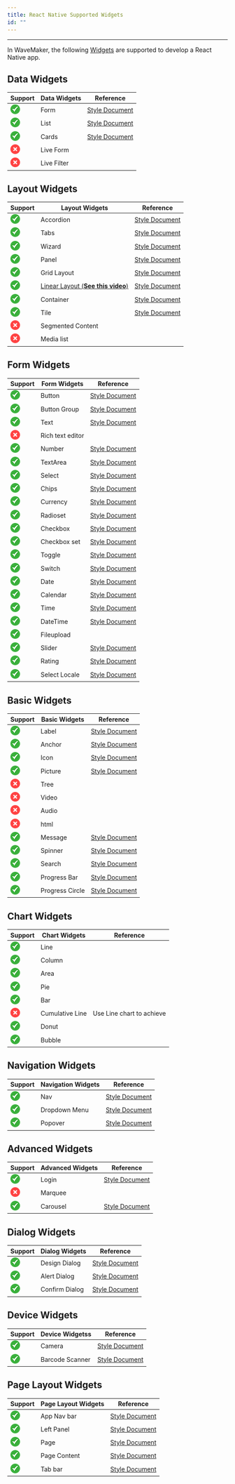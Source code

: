 ```yaml
---
title: React Native Supported Widgets
id: ""
---
```

---

In WaveMaker, the following [Widgets](/learn/app-development/widgets/widget-library) are supported to develop a React Native app. 

## Data Widgets 

|Support|Data Widgets|Reference|
|---|---|---|
| ![](/learn/assets/supported.png) | Form | [Style Document](https://www.wavemakeronline.com/app-runtime/latest/rn/style-docs/widgets/data/form/) | 
| ![](/learn/assets/supported.png) |List  | [Style Document](https://www.wavemakeronline.com/app-runtime/latest/rn/style-docs/widgets/data/list/) | 
| ![](/learn/assets/supported.png) |Cards  | [Style Document](https://www.wavemakeronline.com/app-runtime/latest/rn/style-docs/widgets/data/card/) | 
| ![](/learn/assets/unsupported.png) |Live Form | |
| ![](/learn/assets/unsupported.png) |Live Filter |  |

## Layout Widgets

|Support|Layout Widgets|Reference|
|---|---|---|
| ![](/learn/assets/supported.png) |Accordion  | [Style Document](https://www.wavemakeronline.com/app-runtime/latest/rn/style-docs/widgets/layout/accordion/) | 
| ![](/learn/assets/supported.png) |Tabs  | [Style Document](https://www.wavemakeronline.com/app-runtime/latest/rn/style-docs/widgets/layout/tabs/) | 
| ![](/learn/assets/supported.png) |Wizard  | [Style Document](https://www.wavemakeronline.com/app-runtime/latest/rn/style-docs/widgets/layout/wizard/) | 
| ![](/learn/assets/supported.png) |Panel  | [Style Document](https://www.wavemakeronline.com/app-runtime/latest/rn/style-docs/widgets/layout/panel/) | 
| ![](/learn/assets/supported.png) |Grid Layout  | [Style Document](https://www.wavemakeronline.com/app-runtime/latest/rn/style-docs/widgets/layout/layoutgrid/) | 
| ![](/learn/assets/supported.png) |[Linear Layout (**See this video**)](https://drive.google.com/file/d/1QSu-Gwy6UhkVrtqdajseG-ISzPgcpjv4/view?usp=sharing)   | [Style Document](./widgets/container/linearlayout.style) | 
| ![](/learn/assets/supported.png) |Container  | [Style Document](https://www.wavemakeronline.com/app-runtime/latest/rn/style-docs/widgets/layout/container/) | 
| ![](/learn/assets/supported.png) |Tile  | [Style Document](https://www.wavemakeronline.com/app-runtime/latest/rn/style-docs/widgets/layout/tile/) | 
| ![](/learn/assets/unsupported.png) |Segmented Content | |
| ![](/learn/assets/unsupported.png) |Media list | |

## Form Widgets

|Support|Form Widgets|Reference|
|---|---|---|
| ![](/learn/assets/supported.png) |Button  | [Style Document](https://www.wavemakeronline.com/app-runtime/latest/rn/style-docs/widgets/basic/button/) | 
| ![](/learn/assets/supported.png) |Button Group  | [Style Document](https://www.wavemakeronline.com/app-runtime/latest/rn/style-docs/widgets/basic/buttongroup/) | 
| ![](/learn/assets/supported.png) |Text  | [Style Document](https://www.wavemakeronline.com/app-runtime/latest/rn/style-docs/widgets/input/text/) | 
| ![](/learn/assets/unsupported.png) |Rich text editor | |
| ![](/learn/assets/supported.png) |Number  | [Style Document](https://www.wavemakeronline.com/app-runtime/latest/rn/style-docs/widgets/input/number/) | 
| ![](/learn/assets/supported.png) |TextArea  | [Style Document](https://www.wavemakeronline.com/app-runtime/latest/rn/style-docs/widgets/input/textarea/) | 
| ![](/learn/assets/supported.png) |Select  | [Style Document](https://www.wavemakeronline.com/app-runtime/latest/rn/style-docs/widgets/input/select/) | 
| ![](/learn/assets/supported.png) |Chips  | [Style Document](https://www.wavemakeronline.com/app-runtime/latest/rn/style-docs/widgets/input/chips/) | 
| ![](/learn/assets/supported.png) |Currency  | [Style Document](https://www.wavemakeronline.com/app-runtime/latest/rn/style-docs/widgets/input/currency/) | 
| ![](/learn/assets/supported.png) |Radioset  | [Style Document](https://www.wavemakeronline.com/app-runtime/latest/rn/style-docs/widgets/input/radioset/) | 
| ![](/learn/assets/supported.png) |Checkbox  | [Style Document](https://www.wavemakeronline.com/app-runtime/latest/rn/style-docs/widgets/input/checkbox/) | 
| ![](/learn/assets/supported.png) |Checkbox set  | [Style Document](https://www.wavemakeronline.com/app-runtime/latest/rn/style-docs/widgets/input/checkboxset/) | 
| ![](/learn/assets/supported.png) |Toggle  | [Style Document](https://www.wavemakeronline.com/app-runtime/latest/rn/style-docs/widgets/input/toggle/) | 
| ![](/learn/assets/supported.png) |Switch  | [Style Document](https://www.wavemakeronline.com/app-runtime/latest/rn/style-docs/widgets/input/switch/) | 
| ![](/learn/assets/supported.png) |Date  | [Style Document](https://www.wavemakeronline.com/app-runtime/latest/rn/style-docs/widgets/input/epoch/date/) | 
| ![](/learn/assets/supported.png) |Calendar  | [Style Document](https://www.wavemakeronline.com/app-runtime/latest/rn/style-docs/widgets/input/calendar/) | 
| ![](/learn/assets/supported.png) |Time  | [Style Document](https://www.wavemakeronline.com/app-runtime/latest/rn/style-docs/widgets/input/epoch/time/) | 
| ![](/learn/assets/supported.png) |DateTime  | [Style Document](https://www.wavemakeronline.com/app-runtime/latest/rn/style-docs/widgets/input/epoch/datetime/) | 
| ![](/learn/assets/supported.png) |Fileupload | |
| ![](/learn/assets/supported.png) |Slider  | [Style Document](https://www.wavemakeronline.com/app-runtime/latest/rn/style-docs/widgets/input/slider/) | 
| ![](/learn/assets/supported.png) |Rating  | [Style Document](https://www.wavemakeronline.com/app-runtime/latest/rn/style-docs/widgets/input/rating/) | 
| ![](/learn/assets/supported.png) |Select Locale  | [Style Document](https://www.wavemakeronline.com/app-runtime/latest/rn/style-docs/widgets/input/select/) | 

## Basic Widgets

|Support| Basic Widgets|Reference|
|---|---|---|
| ![](/learn/assets/supported.png) |Label  | [Style Document](https://www.wavemakeronline.com/app-runtime/latest/rn/style-docs/widgets/basic/label/) | 
| ![](/learn/assets/supported.png) |Anchor  | [Style Document](https://www.wavemakeronline.com/app-runtime/latest/rn/style-docs/widgets/basic/anchor/) | 
| ![](/learn/assets/supported.png) |Icon  | [Style Document](https://www.wavemakeronline.com/app-runtime/latest/rn/style-docs/widgets/basic/icon/) | 
| ![](/learn/assets/supported.png) |Picture  | [Style Document](https://www.wavemakeronline.com/app-runtime/latest/rn/style-docs/widgets/basic/picture/) | 
| ![](/learn/assets/unsupported.png) |Tree | |
| ![](/learn/assets/unsupported.png) |Video | |
| ![](/learn/assets/unsupported.png) |Audio | |
| ![](/learn/assets/unsupported.png) |html | |
| ![](/learn/assets/supported.png) |Message  | [Style Document](https://www.wavemakeronline.com/app-runtime/latest/rn/style-docs/widgets/basic/message/) | 
| ![](/learn/assets/supported.png) |Spinner  | [Style Document](https://www.wavemakeronline.com/app-runtime/latest/rn/style-docs/widgets/basic/spinner/) | 
| ![](/learn/assets/supported.png) |Search   | [Style Document](https://www.wavemakeronline.com/app-runtime/latest/rn/style-docs/widgets/basic/search/) | 
| ![](/learn/assets/supported.png) |Progress Bar  | [Style Document](https://www.wavemakeronline.com/app-runtime/latest/rn/style-docs/widgets/basic/progress-bar/) | 
| ![](/learn/assets/supported.png) |Progress Circle  | [Style Document](https://www.wavemakeronline.com/app-runtime/latest/rn/style-docs/widgets/basic/progress-circle/) | 

## Chart Widgets

|Support|Chart Widgets|Reference|
|---|---|---|
| ![](/learn/assets/supported.png) |Line | |
| ![](/learn/assets/supported.png) |Column || 
| ![](/learn/assets/supported.png) |Area | |
| ![](/learn/assets/supported.png) |Pie | |
| ![](/learn/assets/supported.png) |Bar | |
| ![](/learn/assets/unsupported.png) |Cumulative Line | Use Line chart to achieve |
| ![](/learn/assets/supported.png) |Donut | |
| ![](/learn/assets/supported.png) |Bubble | |

## Navigation Widgets

|Support| Navigation Widgets|Reference|
|---|---|---|
| ![](/learn/assets/supported.png) |Nav  | [Style Document](https://www.wavemakeronline.com/app-runtime/latest/rn/style-docs/widgets/navigation/navbar/) | 
| ![](/learn/assets/supported.png) |Dropdown Menu  | [Style Document](https://www.wavemakeronline.com/app-runtime/latest/rn/style-docs/widgets/navigation/menu/) | 
| ![](/learn/assets/supported.png) |Popover   | [Style Document](https://www.wavemakeronline.com/app-runtime/latest/rn/style-docs/widgets/navigation/popover/) | 

## Advanced Widgets

|Support| Advanced Widgets|Reference|
|---|---|---|
| ![](/learn/assets/supported.png) |Login  | [Style Document](https://www.wavemakeronline.com/app-runtime/latest/rn/style-docs/widgets/advanced/login/) | 
| ![](/learn/assets/unsupported.png) |Marquee | |
| ![](/learn/assets/supported.png) |Carousel  | [Style Document](https://www.wavemakeronline.com/app-runtime/latest/rn/style-docs/widgets/advanced/carousel/) | 

## Dialog Widgets

|Support | Dialog Widgets|Reference|
|---|---|---|
| ![](/learn/assets/supported.png) |Design Dialog  | [Style Document](https://www.wavemakeronline.com/app-runtime/latest/rn/style-docs/widgets/dialogs/dialog/) | 
| ![](/learn/assets/supported.png) |Alert Dialog  | [Style Document](https://www.wavemakeronline.com/app-runtime/latest/rn/style-docs/widgets/dialogs/alertdialog/) | 
| ![](/learn/assets/supported.png) |Confirm Dialog  | [Style Document](https://www.wavemakeronline.com/app-runtime/latest/rn/style-docs/widgets/dialogs/confirmdialog/) | 

## Device Widgets

|Support| Device Widgetss|Reference|
|---|---|---|
| ![](/learn/assets/supported.png) |Camera  | [Style Document](https://www.wavemakeronline.com/app-runtime/latest/rn/style-docs/widgets/device/camera/) | 
| ![](/learn/assets/supported.png) |Barcode Scanner  | [Style Document](https://www.wavemakeronline.com/app-runtime/latest/rn/style-docs/widgets/device/barcodescanner/) | 

## Page Layout Widgets

|Support| Page Layout Widgets|Reference|
|---|---|---|
| ![](/learn/assets/supported.png) |App Nav bar  | [Style Document](https://www.wavemakeronline.com/app-runtime/latest/rn/style-docs/widgets/navigation/appnavbar/) | 
| ![](/learn/assets/supported.png) |Left Panel  | [Style Document](https://www.wavemakeronline.com/app-runtime/latest/rn/style-docs/widgets/page-layout/left-panel/) | 
| ![](/learn/assets/supported.png) |Page  | [Style Document](https://www.wavemakeronline.com/app-runtime/latest/rn/style-docs/widgets/page-layout/page/) | 
| ![](/learn/assets/supported.png) |Page Content  | [Style Document](https://www.wavemakeronline.com/app-runtime/latest/rn/style-docs/widgets/page-layout/page-content/) | 
| ![](/learn/assets/supported.png) |Tab bar  | [Style Document](https://www.wavemakeronline.com/app-runtime/latest/rn/style-docs/widgets/page-layout/tabbar/) | 
